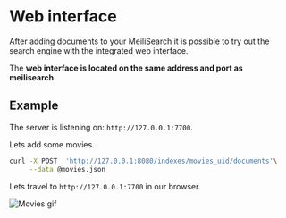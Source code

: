# Web interface

After adding documents to your MeiliSearch it is possible to try out the search engine with the integrated web interface.

The **web interface is located on the same address and port as meilisearch**.


## Example

The server is listening on: `http://127.0.0.1:7700`.

Lets add some movies.

```bash
curl -X POST  'http://127.0.0.1:8080/indexes/movies_uid/documents'\
     --data @movies.json
```

Lets travel to `http://127.0.0.1:7700` in our browser.

![Movies gif](/movies_web_2.gif)

